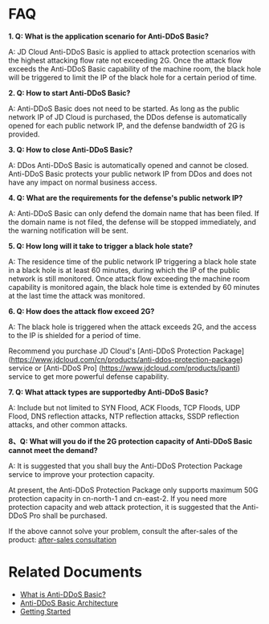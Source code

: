 # FAQ

**1. Q: What is the application scenario for Anti-DDoS Basic?**

A: JD Cloud Anti-DDoS Basic is applied to attack protection scenarios with the highest attacking flow rate not exceeding 2G. Once the attack flow exceeds the Anti-DDoS Basic capability of the machine room, the black hole will be triggered to limit the IP of the black hole for a certain period of time.

**2. Q: How to start Anti-DDoS Basic?**

A: Anti-DDoS Basic does not need to be started. As long as the public network IP of JD Cloud is purchased, the DDos defense is automatically opened for each public network IP, and the defense bandwidth of 2G is provided.

**3. Q: How to close Anti-DDoS Basic?**

A: DDos Anti-DDoS Basic is automatically opened and cannot be closed. Anti-DDoS Basic protects your public network IP from DDos and does not have any impact on normal business access.

**4. Q: What are the requirements for the defense's public network IP?**

A: Anti-DDoS Basic can only defend the domain name that has been filed. If the domain name is not filed, the defense will be stopped immediately, and the warning notification will be sent.

**5. Q: How long will it take to trigger a black hole state?**

A: The residence time of the public network IP triggering a black hole state in a black hole is at least 60 minutes, during which the IP of the public network is still monitored.
Once attack flow exceeding the machine room capability is monitored again, the black hole time is extended by 60 minutes at the last time the attack was monitored.
  
**6. Q: How does the attack flow exceed 2G?**

A: The black hole is triggered when the attack exceeds 2G, and the access to the IP is shielded for a period of time.

Recommend you purchase JD Cloud's [Anti-DDoS Protection Package] (https://www.jdcloud.com/cn/products/anti-ddos-protection-package) service or [Anti-DDoS Pro] (https://www.jdcloud.com/products/ipanti) service to get more powerful defense capability.

**7. Q: What attack types are supportedby Anti-DDoS Basic?**

A: Include but not limited to SYN Flood, ACK Floods, TCP Floods, UDP Flood, DNS reflection attacks, NTP reflection attacks, SSDP reflection attacks, and other common attacks.

**8、Q: What will you do if the 2G protection capacity of Anti-DDoS Basic cannot meet the demand?**

A: It is suggested that you shall buy the Anti-DDoS Protection Package service to improve your protection capacity.

At present, the Anti-DDoS Protection Package only supports maximum 50G protection capacity in cn-north-1 and cn-east-2. If you need more protection capacity and web attack protection, it is suggested that the Anti-DDoS Pro shall be purchased.

If the above cannot solve your problem, consult the after-sales of the product: [after-sales consultation](https://ticket.jdcloud.com/myorder/form?cateId=4&questionId=23)

# Related Documents

- [What is Anti-DDoS Basic? ](../Introduction/Product-Overview.md)
- [Anti-DDoS Basic Architecture](../Introduction/Basic-Infrastructure.md)
- [Getting Started](../Getting-Started/Anti-DDos-Basic-Started.md)
